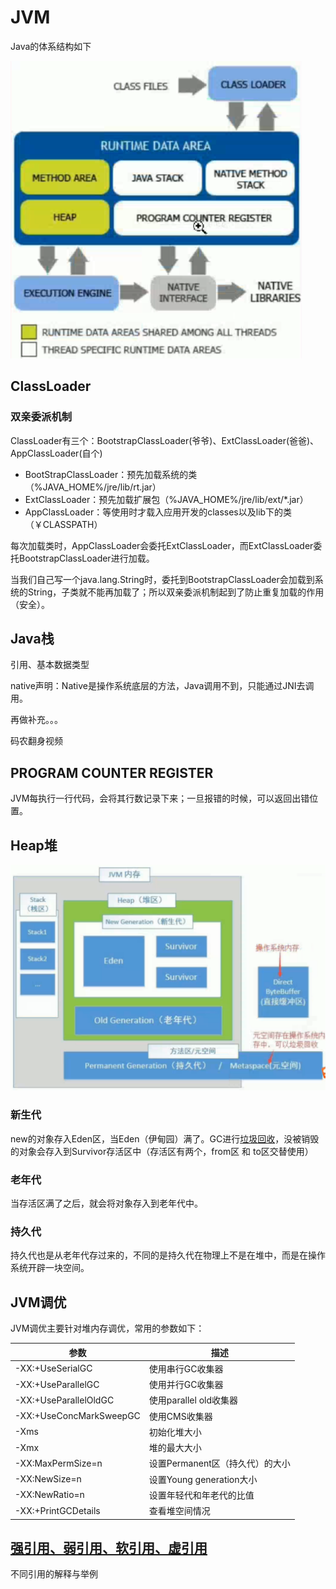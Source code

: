 # JVM 

Java的体系结构如下

![](../images/J01.png)  

## ClassLoader

### 双亲委派机制

ClassLoader有三个：BootstrapClassLoader(爷爷)、ExtClassLoader(爸爸)、AppClassLoader(自个)

- BootStrapClassLoader：预先加载系统的类（%JAVA_HOME%/jre/lib/rt.jar）
- ExtClassLoader：预先加载扩展包（%JAVA_HOME%/jre/lib/ext/*.jar）
- AppClassLoader：等使用时才载入应用开发的classes以及lib下的类（￥CLASSPATH）

每次加载类时，AppClassLoader会委托ExtClassLoader，而ExtClassLoader委托BootstrapClassLoader进行加载。

当我们自己写一个java.lang.String时，委托到BootstrapClassLoader会加载到系统的String，子类就不能再加载了；所以双亲委派机制起到了防止重复加载的作用（安全）。

## Java栈

引用、基本数据类型

native声明：Native是操作系统底层的方法，Java调用不到，只能通过JNI去调用。

再做补充。。。

码农翻身视频

## PROGRAM COUNTER REGISTER

JVM每执行一行代码，会将其行数记录下来；一旦报错的时候，可以返回出错位置。

## Heap堆

![](../images/J02.png)  

### 新生代

new的对象存入Eden区，当Eden（伊甸园）满了。GC进行[垃圾回收](??)，没被销毁的对象会存入到Survivor存活区中（存活区有两个，from区 和 to区交替使用）

### 老年代

当存活区满了之后，就会将对象存入到老年代中。

### 持久代

持久代也是从老年代存过来的，不同的是持久代在物理上不是在堆中，而是在操作系统开辟一块空间。

## JVM调优

JVM调优主要针对堆内存调优，常用的参数如下：

| 参数                    | 描述                            |
| ----------------------- | ------------------------------- |
| -XX:+UseSerialGC        | 使用串行GC收集器                |
| -XX:+UseParallelGC      | 使用并行GC收集器                |
| -XX:+UseParallelOldGC   | 使用parallel old收集器          |
| -XX:+UseConcMarkSweepGC | 使用CMS收集器                   |
| -Xms                    | 初始化堆大小                    |
| -Xmx                    | 堆的最大大小                    |
| -XX:MaxPermSize=n       | 设置Permanent区（持久代）的大小 |
| -XX:NewSize=n           | 设置Young generation大小        |
| -XX:NewRatio=n          | 设置年轻代和年老代的比值        |
| -XX:+PrintGCDetails     | 查看堆空间情况                  |

## [强引用、弱引用、软引用、虚引用](component/Quote.md)  

不同引用的解释与举例